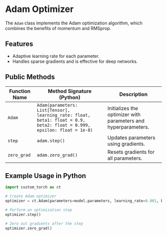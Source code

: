 # Adam Optimizer

The `Adam` class implements the Adam optimization algorithm, which combines the benefits of momentum and RMSprop.

## Features
- Adaptive learning rate for each parameter.
- Handles sparse gradients and is effective for deep networks.

## Public Methods

| Function Name          | Method Signature (Python)                        | Description                                         |
|-------------------------|-------------------------------------------------|-----------------------------------------------------|
| `Adam`                | `Adam(parameters: List[Tensor], learning_rate: float, beta1: float = 0.9, beta2: float = 0.999, epsilon: float = 1e-8)` | Initializes the optimizer with parameters and hyperparameters. |
| `step`                | `adam.step()`                                     | Updates parameters using gradients.                |
| `zero_grad`           | `adam.zero_grad()`                                | Resets gradients for all parameters.               |

## Example Usage in Python
```python
import custom_torch as ct

# Create Adam optimizer
optimizer = ct.Adam(parameters=model.parameters, learning_rate=0.001, beta1=0.9, beta2=0.999, epsilon=1e-8)

# Perform an optimization step
optimizer.step()

# Zero out gradients after the step
optimizer.zero_grad()